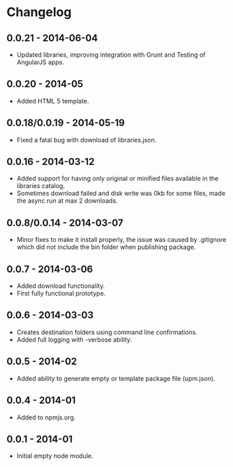 ﻿Changelog
============

## 0.0.21 - 2014-06-04
- Updated libraries, improving integration with Grunt and Testing of AngularJS apps.

## 0.0.20 - 2014-05
- Added HTML 5 template.

## 0.0.18/0.0.19 - 2014-05-19
- Fixed a fatal bug with download of libraries.json.

## 0.0.16 - 2014-03-12
- Added support for having only original or minified files available in the libraries catalog.
- Sometimes download failed and disk write was 0kb for some files, made the async run at max 2 downloads.

## 0.0.8/0.0.14 - 2014-03-07
- Minor fixes to make it install properly, the issue was caused by .gitignore which did not include the bin folder when publishing package.

## 0.0.7 - 2014-03-06
- Added download functionality.
- First fully functional prototype.

## 0.0.6 - 2014-03-03
- Creates destination folders using command line confirmations.
- Added full logging with -verbose ability.

## 0.0.5 - 2014-02
- Added ability to generate empty or template package file (upm.json).

## 0.0.4 - 2014-01
- Added to npmjs.org.

## 0.0.1 - 2014-01
- Initial empty node module.